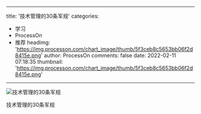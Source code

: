 
---
title: '技术管理的30条军规'
categories: 
 - 学习
 - ProcessOn
 - 推荐
headimg: 'https://img.processon.com/chart_image/thumb/5f3ceb8c5653bb06f2d8415e.png'
author: ProcessOn
comments: false
date: 2022-02-11 07:18:35
thumbnail: 'https://img.processon.com/chart_image/thumb/5f3ceb8c5653bb06f2d8415e.png'
---

<div>   
<img class="thumb" alt="技术管理的30条军规" src="https://img.processon.com/chart_image/thumb/5f3ceb8c5653bb06f2d8415e.png" referrerpolicy="no-referrer">
<p>技术管理的30条军规</p>  
</div>
            
